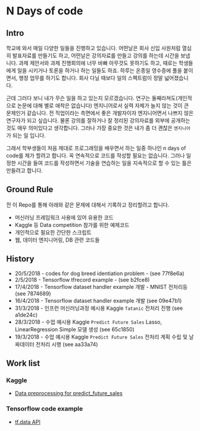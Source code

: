# N Days of code
## Intro
학교에 와서 매일 다양한 일들을 진행하고 있습니다. 어떤날은 회사 신입 사원처럼 열심히 발표자료를 만들기도 하고, 어떤날은 강의자료를 만들고 강의를 하는데 시간을 보냅니다. 과제 제안서와 과제 진행회의에 너무 바빠 아무것도 못하기도 하고, 때로는 학생들에게 일을 시키거나 토론을 하거나 하는 일들도 하죠. 하루는 온종일 영수증에 풀을 붙이면서, 행정 업무를 하기도 합니다. 회사 다닐 때보다 일의 스펙트럼이 정말 넓어졌습니다.

근데 그러다 보니 내가 무슨 일을 하고 있는지 모르겠습니다. 연구는 둘째라쳐도(개인적으로 논문에 대해 별로 애착은 없습니다) 엔지니어로서 실력 자체가 늘지 않는 것이 큰 문제인거 같습니다. 전 직업이라는 측면에서 좋은 개발자이자 엔지니어면서 나쁘지 않은 연구자가 되고 싶습니다. 물론 강의를 잘하거나 잘 정리된 강의자료를 외부에 공개하는 것도 매우 의미있다고 생각합니다. 그러나 가장 중요한 것은 내가 좀 더 괜찮은 `엔지니어`가 되는 일 입니다.

그래서 학부생들이 처음 제대로 프로그래밍을 배우면서 하는 일중 하나인 n days of code를 제가 할려고 합니다. 꼭 연속적으로 코드를 작성할 필요는 없습니다. 그러나 일정한 시간을 들여 코드를 작성하면서 기술을 연습하는 일을 지속적으로 할 수 있는 틀은 만들려고 합니다.

## Ground Rule
전 이 Repo를 통해 아래와 같은 문제에 대해서 기록하고 정리할려고 합니다.
- 머신러닝 프레임워크 사용에 있어 유용한 코드
- Kaggle 등 Data competition 참가를 위한 예제코드
- 개인적으로 필요한 간단한 스크립트
- 웹, 데이터 엔지니어링, DB 관련 코드들

## History
- 20/5/2018 - codes for dog breed identiation problem - (see 77f8e6a)
- 2/5/2018 - Tensorflow tfrecord example - (see b2fce8)
- 17/4/2018 - Tensorflow dataset handler example 개발 - MNIST 전처리등 (see 7874689)
- 16/4/2018 - Tensorflow dataset handler example 개발 (see 09e47b1)
- 31/3/2018 - 인프런 머신러닝과정 예시용 Kaggle `Tatanic` 전처리 진행  (see a1de24c)
- 28/3/2018 - 수업 예시용 Kaggle `Predict Future Sales` Lasso, LinearRegression Simple 모델 생성  (see 65c1850)
- 19/3/2018 - 수업 예시용 Kaggle `Predict Future Sales` 전처리 계획 수립 및 날짜데이터 전처리 시행  (see aa33a74)

## Work list
### Kaggle
- [Data preprocessing for predict_future_sales](https://github.com/blissray/n-day-of-code/tree/master/kaggle/predict_future_sales)

### Tensorflow code example
- [tf.data API]()
